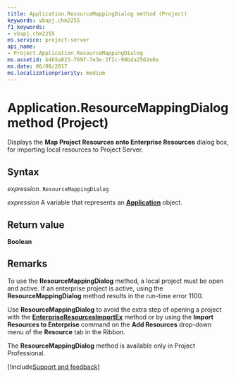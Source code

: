 ```yaml
---
title: Application.ResourceMappingDialog method (Project)
keywords: vbapj.chm2255
f1_keywords:
- vbapj.chm2255
ms.service: project-server
api_name:
- Project.Application.ResourceMappingDialog
ms.assetid: b465a823-769f-7e3e-2f2c-98bda2502e0a
ms.date: 06/08/2017
ms.localizationpriority: medium
---
```



# Application.ResourceMappingDialog method (Project)

Displays the **Map Project Resources onto Enterprise Resources** dialog box, for importing local resources to Project Server.


## Syntax

_expression_. `ResourceMappingDialog`

_expression_ A variable that represents an **[Application](Project.Application.md)** object.


## Return value

 **Boolean**


## Remarks

To use the **ResourceMappingDialog** method, a local project must be open and active. If an enterprise project is active, using the **ResourceMappingDialog** method results in the run-time error 1100.

Use **ResourceMappingDialog** to avoid the extra step of opening a project with the **[EnterpriseResourcesImportEx](Project.Application.EnterpriseResourcesImportEx.md)** method or by using the **Import Resources to Enterprise** command on the **Add Resources** drop-down menu of the **Resource** tab in the Ribbon.

 The **ResourceMappingDialog** method is available only in Project Professional.

[!include[Support and feedback](~/includes/feedback-boilerplate.md)]